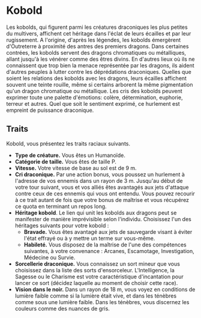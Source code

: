 # Kobold

Les kobolds, qui figurent parmi les créatures draconiques les plus petites du multivers, affichent cet héritage dans l'éclat de leurs écailles et par leur rugissement. A l'origine, d'après les légendes, les kobolds émergèrent d'Outreterre à proximité des antres des premiers dragons. Dans certaines contrées, les kobolds servent des dragons chromatiques ou métalliques, allant jusqu'à les vénérer comme des êtres divins. En d'autres lieux où ils ne connaissent que trop bien la menace représentée par les dragons, ils aident d'autres peuples à lutter contre les déprédations draconiques.
Quelles que soient les relations des kobolds avec les dragons, leurs écailles affichent souvent une teinte rouille, même si certains arborent la même pigmentation qu'un dragon chromatique ou métallique. Les cris des kobolds peuvent exprimer toute une palette d'émotions: colère, détermination, euphorie, terreur et autres. Quel que soit le sentiment exprimé, ce hurlement est empreint de puissance draconique.

## Traits

Kobold, vous présentez les traits raciaux suivants.

- **Type de créature.** Vous êtes un Humanoïde.
- **Catégorie de taille.** Vous êtes de taille P.
- **Vitesse.** Votre vitesse de base au sol est de 9 m.
- **Cri draconique.** Par une action bonus, vous poussez un hurlement à l'adresse de vos ennemis dans un rayon de 3 m.
  Jusqu'au début de votre tour suivant, vous et vos alliés êtes avantagés aux jets d'attaque contre ceux de ces ennemis qui vous ont entendu. Vous pouvez recourir à ce trait autant de fois que votre bonus de maîtrise et vous récupérez ce quota en terminant un repos long.
- **Héritage kobold**. Le lien qui unit les kobolds aux dragons peut se manifester de manière imprévisible selon l'individu.
  Choisissez l'un des héritages suivants pour votre kobold :
    - **Bravade.** Vous êtes avantagé aux jets de sauvegarde visant à éviter l'état effrayé ou à y mettre un terme sur vous-même.
    - **Habileté.** Vous disposez de la maîtrise de l'une des compétences suivantes, à votre convenance : Arcanes, Escamotage, Investigation, Médecine ou Survie.
- **Sorcellerie draconique.** Vous connaissez un sort mineur que vous choisissez dans la liste des sorts d'ensorceleur.
  L'Intelligence, la Sagesse ou le Charisme est votre caractéristique d'incantation pour lancer ce sort (décidez laquelle au moment de choisir cette race).
- **Vision dans le noir.** Dans un rayon de 18 m, vous voyez en conditions de lumière faible comme si la lumière était vive, et dans les ténèbres comme sous une lumière faible.
  Dans les ténèbres, vous discernez les couleurs comme des nuances de gris.
